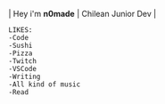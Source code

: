 | Hey i'm **n0made** | Chilean Junior Dev |

	LIKES:
	-Code
	-Sushi
	-Pizza
	-Twitch
	-VSCode
	-Writing
	-All kind of music
	-Read
	
	
	
	
	
	
